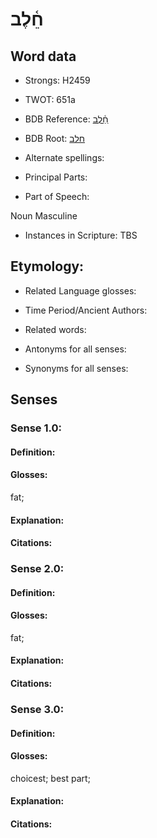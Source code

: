 # חֵ֫לֶב

<!-- Status: S2="NeedsEdits" -->
<!-- Lexica used for edits:   -->

## Word data

* Strongs: H2459

* TWOT: 651a

* BDB Reference: [חֵ֫לֶב](rc://en/bdb/dict/h.ck.ab)

* BDB Root: [חלב](rc://en/bdb/dict/h.ck.aa)

* Alternate spellings:

* Principal Parts:

* Part of Speech:

Noun Masculine

* Instances in Scripture: TBS

## Etymology:

* Related Language glosses:

* Time Period/Ancient Authors:

* Related words:

* Antonyms for all senses:

* Synonyms for all senses:

## Senses

### Sense 1.0:

#### Definition:

#### Glosses:

fat; 

#### Explanation:

#### Citations:



### Sense 2.0:

#### Definition:

#### Glosses:

fat; 

#### Explanation:

#### Citations:



### Sense 3.0:

#### Definition:

#### Glosses:

choicest; best part; 

#### Explanation:

#### Citations:




